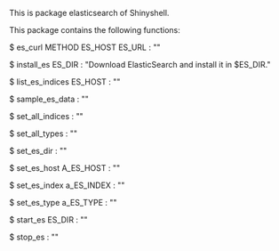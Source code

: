 This is package elasticsearch of Shinyshell.

This package contains the following functions:

$ es_curl METHOD ES_HOST ES_URL : ""

$ install_es ES_DIR : "Download ElasticSearch and install it in $ES_DIR."

$ list_es_indices ES_HOST : ""

$ sample_es_data  : ""

$ set_all_indices  : ""

$ set_all_types  : ""

$ set_es_dir  : ""

$ set_es_host A_ES_HOST : ""

$ set_es_index a_ES_INDEX : ""

$ set_es_type a_ES_TYPE : ""

$ start_es ES_DIR : ""

$ stop_es  : ""

